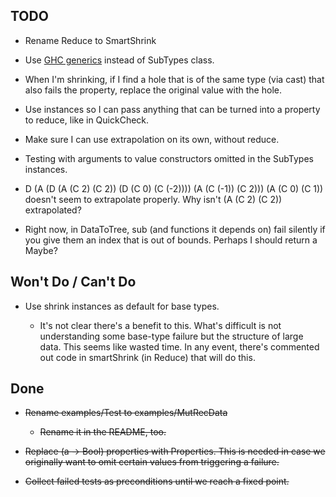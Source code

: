 TODO
-----------------------------------------------
* Rename Reduce to SmartShrink

* Use [GHC generics](http://www.haskell.org/ghc/docs/latest/html/users_guide/generic-programming.html)
  instead of SubTypes class.

* When I'm shrinking, if I find a hole that is of the same type (via cast) that
  also fails the property, replace the original value with the hole.

* Use instances so I can pass anything that can be turned into a property to
  reduce, like in QuickCheck.

* Make sure I can use extrapolation on its own, without reduce.

* Testing with arguments to value constructors omitted in the SubTypes
  instances.

* D (A (D (A (C 2) (C 2)) (D (C 0) (C (-2)))) (A (C (-1)) (C 2))) (A (C 0) (C
  1)) doesn't seem to extrapolate properly.  Why isn't (A (C 2) (C 2))
  extrapolated?

* Right now, in DataToTree, sub (and functions it depends on) fail silently if
  you give them an index that is out of bounds.  Perhaps I should return a
  Maybe?  


Won't Do / Can't Do
-----------------------------------------------
* Use shrink instances as default for base types.

  * It's not clear there's a benefit to this.  What's difficult is not
    understanding some base-type failure but the structure of large data.  This
    seems like wasted time.  In any event, there's commented out code in
    smartShrink (in Reduce) that will do this.


Done
-----------------------------------------------
* ~~Rename examples/Test to examples/MutRecData~~

  * ~~Rename it in the README, too.~~

* ~~Replace (a -> Bool) properties with Properties.  This is needed in case we
  originally want to omit certain values from triggering a failure.~~

* ~~Collect failed tests as preconditions until we reach a fixed point.~~

